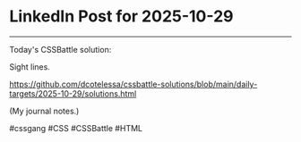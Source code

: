 # LinkedIn Post for 2025-10-29

---

Today's CSSBattle solution:

Sight lines.

https://github.com/dcotelessa/cssbattle-solutions/blob/main/daily-targets/2025-10-29/solutions.html

(My journal notes.)

#cssgang #CSS #CSSBattle #HTML
